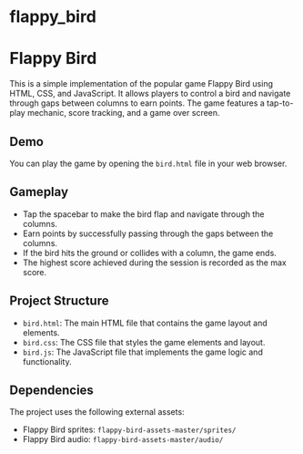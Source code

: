 # flappy_bird

# Flappy Bird

This is a simple implementation of the popular game Flappy Bird using HTML, CSS, and JavaScript. It allows players to control a bird and navigate through gaps between columns to earn points. The game features a tap-to-play mechanic, score tracking, and a game over screen.

## Demo

You can play the game by opening the `bird.html` file in your web browser.

## Gameplay

- Tap the spacebar to make the bird flap and navigate through the columns.
- Earn points by successfully passing through the gaps between the columns.
- If the bird hits the ground or collides with a column, the game ends.
- The highest score achieved during the session is recorded as the max score.

## Project Structure

- `bird.html`: The main HTML file that contains the game layout and elements.
- `bird.css`: The CSS file that styles the game elements and layout.
- `bird.js`: The JavaScript file that implements the game logic and functionality.

## Dependencies

The project uses the following external assets:

- Flappy Bird sprites: `flappy-bird-assets-master/sprites/`
- Flappy Bird audio: `flappy-bird-assets-master/audio/`



